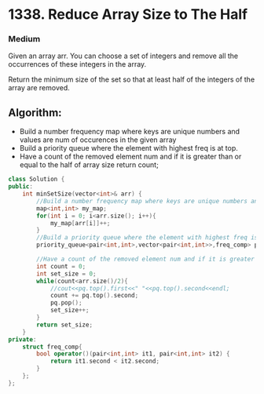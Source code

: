# 1338. Reduce Array Size to The Half
### Medium

Given an array arr.  You can choose a set of integers and remove all the occurrences of these integers in the array.

Return the minimum size of the set so that at least half of the integers of the array are removed.

## Algorithm:
* Build a number frequency map where keys are unique numbers and values are num of occurences in the given array
* Build a priority queue where the element with highest freq is at top.
* Have a count of the removed element num and if it is greater than or equal to the half of array size return count;


```cpp
class Solution {
public:
    int minSetSize(vector<int>& arr) {
        //Build a number frequency map where keys are unique numbers and values are num of occurences in the given array
        map<int,int> my_map;
        for(int i = 0; i<arr.size(); i++){
            my_map[arr[i]]++;
        }
        //Build a priority queue where the element with highest freq is at top.
        priority_queue<pair<int,int>,vector<pair<int,int>>,freq_comp> pq(my_map.begin(),my_map.end());

        //Have a count of the removed element num and if it is greater than or equal to the half of array size return count;
        int count = 0;
        int set_size = 0;
        while(count<arr.size()/2){
            //cout<<pq.top().first<<" "<<pq.top().second<<endl;
            count += pq.top().second;
            pq.pop();
            set_size++;
        }
        return set_size;
    }
private:
    struct freq_comp{
        bool operator()(pair<int,int> it1, pair<int,int> it2) {
            return it1.second < it2.second;
        }
    };
};
```